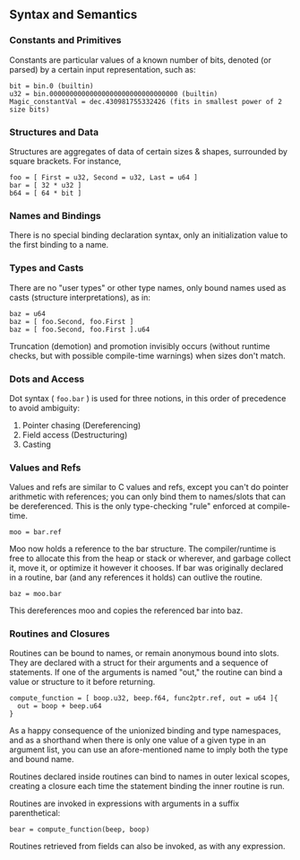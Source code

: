 ## Syntax and Semantics

### Constants and Primitives

Constants are particular values of a known number of bits, denoted (or parsed)
by a certain input representation, such as:

    bit = bin.0 (builtin)
    u32 = bin.00000000000000000000000000000000 (builtin)
    Magic_constantVal = dec.430981755332426 (fits in smallest power of 2 size bits)

### Structures and Data

Structures are aggregates of data of certain sizes & shapes, surrounded by
square brackets. For instance,

    foo = [ First = u32, Second = u32, Last = u64 ]
    bar = [ 32 * u32 ]
    b64 = [ 64 * bit ]

### Names and Bindings

There is no special binding declaration syntax, only an initialization value
to the first binding to a name.

### Types and Casts

There are no "user types" or other type names, only bound names used as casts
(structure interpretations), as in:

    baz = u64
    baz = [ foo.Second, foo.First ]
    baz = [ foo.Second, foo.First ].u64

Truncation (demotion) and promotion invisibly occurs (without runtime checks,
but with possible compile-time warnings) when sizes don't match.

### Dots and Access

Dot syntax ( `foo.bar` ) is used for three notions, in this order of precedence
to avoid ambiguity:

1. Pointer chasing (Dereferencing)
2. Field access (Destructuring)
3. Casting

### Values and Refs

Values and refs are similar to C values and refs, except you can't do pointer
arithmetic with references; you can only bind them to names/slots that can be
dereferenced. This is the only type-checking "rule" enforced at compile-time.

    moo = bar.ref

Moo now holds a reference to the bar structure. The compiler/runtime is free
to allocate this from the heap or stack or wherever, and garbage collect it,
move it, or optimize it however it chooses. If bar was originally declared
in a routine, bar (and any references it holds) can outlive the routine.

    baz = moo.bar

This dereferences moo and copies the referenced bar into baz. 

### Routines and Closures

Routines can be bound to names, or remain anonymous bound into slots. They
are declared with a struct for their arguments and a sequence of statements.
If one of the arguments is named "out," the routine can bind a value or 
structure to it before returning.

    compute_function = [ boop.u32, beep.f64, func2ptr.ref, out = u64 ]{
      out = boop + beep.u64
    }

As a happy consequence of the unionized binding and type namespaces, and as a
shorthand when there is only one value of a given type in an argument list,
you can use an afore-mentioned name to imply both the type and bound name.

Routines declared inside routines can bind to names in outer lexical scopes,
creating a closure each time the statement binding the inner routine is run.

Routines are invoked in expressions with arguments in a suffix parenthetical:

    bear = compute_function(beep, boop)

Routines retrieved from fields can also be invoked, as with any expression.